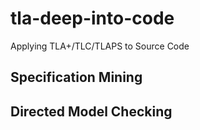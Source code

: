 ﻿# tla-deep-into-code
Applying TLA+/TLC/TLAPS to Source Code

## Specification Mining

## Directed Model Checking
